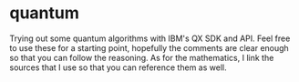 # quantum
Trying out some quantum algorithms with IBM's QX SDK and API.
Feel free to use these for a starting point, hopefully the comments are clear enough
so that you can follow the reasoning. As for the mathematics, I link the sources that
I use so that you can reference them as well. 
